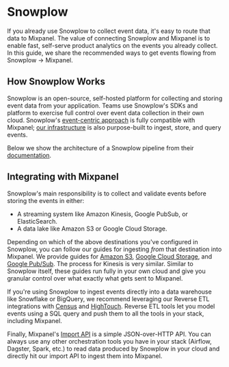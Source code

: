 # Snowplow

If you already use Snowplow to collect event data, it's easy to route that data to Mixpanel. The value of connecting Snowplow and Mixpanel is to enable fast, self-serve product analytics on the events you already collect. In this guide, we share the recommended ways to get events flowing from Snowplow → Mixpanel.


## How Snowplow Works
Snowplow is an open-source, self-hosted platform for collecting and storing event data from your application. Teams use Snowplow's SDKs and platform to exercise full control over event data collection in their own cloud. Snowplow's [event-centric approach](https://docs.snowplowanalytics.com/docs/understanding-your-pipeline/canonical-event/) is fully compatible with Mixpanel; [our infrastructure](https://developer.mixpanel.com/docs/under-the-hood) is also purpose-built to ingest, store, and query events.

Below we show the architecture of a Snowplow pipeline from their [documentation](https://docs.snowplowanalytics.com/docs/understanding-your-pipeline).



## Integrating with Mixpanel
Snowplow's main responsibility is to collect and validate events before storing the events in either:

- A streaming system like Amazon Kinesis, Google PubSub, or ElasticSearch.
- A data lake like Amazon S3 or Google Cloud Storage.

Depending on which of the above destinations you've configured in Snowplow, you can follow our guides for ingesting *from* that destination into Mixpanel. We provide guides for [Amazon S3](/docs/tracking-methods/integrations/amazon-s3), [Google Cloud Storage](/docs/tracking-methods/integrations/google-cloud-storage), and [Google Pub/Sub](/docs/tracking-methods/integrations/google-pubsub). The process for Kinesis is very similar. Similar to Snowplow itself, these guides run fully in your own cloud and give you granular control over what exactly what gets sent to Mixpanel.

If you're using Snowplow to ingest events directly into a data warehouse like Snowflake or BigQuery, we recommend leveraging our Reverse ETL integrations with [Census](https://www.getcensus.com/integrations/mixpanel) and [HighTouch](https://hightouch.io/integrations/destinations/mixpanel). Reverse ETL tools let you model events using a SQL query and push them to all the tools in your stack, including Mixpanel.

Finally, Mixpanel's [Import API](https://developer.mixpanel.com/reference/import-events) is a simple JSON-over-HTTP API. You can always use any other orchestration tools you have in your stack (Airflow, Dagster, Spark, etc.) to read data produced by Snowplow in your cloud and directly hit our import API to ingest them into Mixpanel.
